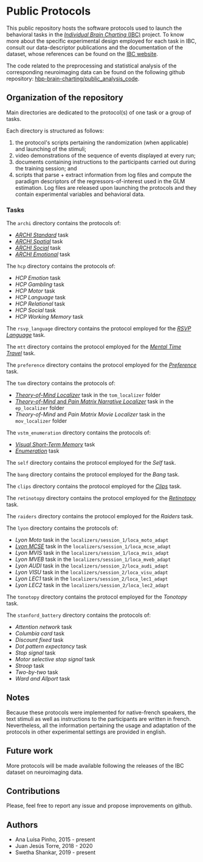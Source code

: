 # Public Protocols
This public repository hosts the software protocols used to launch the behavioral tasks in the [_Individual Brain Charting_ (IBC)](https://project.inria.fr/IBC/) project. To know more about the specific experimental design employed for each task in IBC, consult our data-descriptor publications and the documentation of the dataset, whose references can be found on the [IBC website](https://project.inria.fr/IBC/).   

The code related to the preprocessing and statistical analysis of the corresponding neuroimaging data can be found on the following github repository: [hbp-brain-charting/public\_analysis\_code](https://github.com/hbp-brain-charting/public_analysis_code).

## Organization of the repository

Main directories are dedicated to the protocol(s) of one task or a group of tasks.  

Each directory is structured as follows:  
1. the protocol's scripts pertaining the randomization (when applicable) and launching of the stimuli;  
2. video demonstrations of the sequence of events displayed at every run;  
3. documents containing instructions to the participants carried out during the training session; and  
4. scripts that parse + extract information from log files and compute the paradigm descriptors of the regressors-of-interest used in the GLM estimation. Log files are released upon launching the protocols and they contain experimental variables and behavioral data.

### Tasks  

The `archi` directory contains the protocols of:  
* [_ARCHI Standard_](https://www.youtube.com/watch?v=U8qezhcoww8) task 
* [_ARCHI Spatial_](https://www.youtube.com/watch?v=OciyqEt3ViU) task  
* [_ARCHI Social_](https://www.youtube.com/watch?v=xl881hM38so) task  
* [_ARCHI Emotional_](https://www.youtube.com/watch?v=5YMc7BKRWyc) task  

The `hcp` directory contains the protocols of:  
* _HCP Emotion_ task  
* _HCP Gambling_ task  
* _HCP Motor_ task  
* _HCP Language_ task  
* _HCP Relational_ task  
* _HCP Social_ task  
* _HCP Working Memory_ task      

The `rsvp_language` directory contains the protocol employed for the [*RSVP Language*](https://youtu.be/YAOVrJBDxS8) task.  

The `mtt` directory contains the protocol employed for the [*Mental Time Travel*](https://www.youtube.com/watch?v=SkvqbFDF-HA) task.  

The `preference` directory contains the protocol employed for the [*Preference*](https://www.youtube.com/watch?v=W_V3zPMEPMI) task.  

The `tom` directory contains the protocols of:  
* [_Theory-of-Mind Localizer_](https://youtu.be/pFAhI7s7sd0) task in the `tom_localizer` folder
* [_Theory-of-Mind_ and _Pain Matrix Narrative Localizer_](https://www.youtube.com/watch?v=G9d05QeJ-RM) task in the `ep_localizer` folder
* _Theory-of-Mind_ and _Pain Matrix Movie Localizer_ task  in the `mov_localizer` folder

The `vstm_enumeration` directory contains the protocols of:  
* [_Visual Short-Term Memory_](https://www.youtube.com/watch?v=3j1JC9OxkBw) task  
* [_Enumeration_](https://youtu.be/-6PI3_CwjaM) task  

The `self` directory contains the protocol employed for the *Self* task.  

The `bang` directory contains the protocol employed for the *Bang* task.

The `clips` directory contains the protocol employed for the [*Clips*](https://youtu.be/sWuZdJoZrms) task.

The `retinotopy` directory contains the protocol employed for the [*Retinotopy*](https://www.youtube.com/watch?v=rsykP-9-moA) task.

The `raiders` directory contains the protocol employed for the *Raiders* task.

The `lyon` directory contains the protocols of:  
* _Lyon Moto_ task in the `localizers/session_1/loca_moto_adapt`
* [_Lyon MCSE_](https://youtu.be/K4z2uHUAlDE) task in the `localizers/session_1/loca_mcse_adapt`
* _Lyon MVIS_ task in the `localizers/session_1/loca_mvis_adapt`
* _Lyon MVEB_ task in the `localizers/session_1/loca_mveb_adapt`
* _Lyon AUDI_ task in the `localizers/session_2/loca_audi_adapt`
* _Lyon VISU_ task in the `localizers/session_2/loca_visu_adapt`
* _Lyon LEC1_ task in the `localizers/session_2/loca_lec1_adapt`
* _Lyon LEC2_ task in the `localizers/session_2/loca_lec2_adapt`

The `tonotopy` directory contains the protocol employed for the *Tonotopy* task.

The `stanford_battery` directory contains the protocols of:
* _Attention network_ task
* _Columbia card_ task
* _Discount fixed_ task
* _Dot pattern expectancy_ task
* _Stop signal_ task
* _Motor selective stop signal_ task
* _Stroop_ task
* _Two-by-two_ task
* _Ward and Allport_ task


## Notes
Because these protocols were implemented for native-french speakers, the text stimuli as well as instructions to the participants are written in french. Nevertheless, all the information pertaining the usage and adaptation of the protocols in other experimental settings are provided in english.

## Future work
More protocols will be made available following the releases of the IBC dataset on neuroimaging data.

## Contributions
Please, feel free to report any issue and propose improvements on github.

## Authors
- Ana Luísa Pinho, 2015 - present
- Juan Jesús Torre, 2018 - 2020
- Swetha Shankar, 2019 - present
